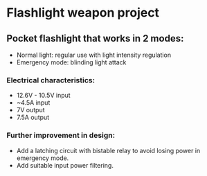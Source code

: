 # Flashlight weapon project

## Pocket flashlight that works in 2 modes:
* Normal light: regular use with light intensity regulation
* Emergency mode: blinding light attack

### Electrical characteristics:
* 12.6V - 10.5V input
* ~4.5A input
* 7V output
* 7.5A output

### Further improvement in design:
* Add a latching circuit with bistable relay to avoid losing power in emergency mode.
* Add suitable input power filtering.